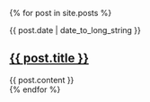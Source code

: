   {% for post in site.posts %}
  <article>
    <time datetime="{{ post.date | date: "%Y-%m-%d" }}">{{ post.date | date_to_long_string }}</time>
    <h2>
      <a href="{{ post.url }}">
        {{ post.title }}
      </a>
    </h2>
    {{ post.content }}
  </article>
{% endfor %}
